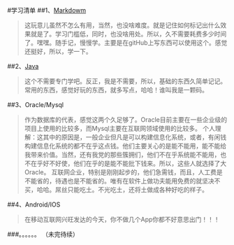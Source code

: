 #学习清单
##1、[Markdowm](./Markdown/Markdown-Syntax-CN/basics.md)
>这玩意儿虽然不怎么有用，当然，也没啥难度。就是记住如何标记出什么效果就是了。学习门槛低，同时，也没啥用处。所以，久不需要耗费多少时间了。嘿嘿。随手记，慢慢学。主要是在gitHub上写东西可以使用这个。感觉还挺好，所以，学一下。

##2、[Java](./Java/readme.md)
>这个不需要专门学吧。反正，我是不需要，所以，基础的东西久简单记记。常用的东西，感觉好玩的东西，就多写点，哈哈！谁叫我是一颗码。

##3、Oracle/Mysql
>作为数据库的代表，感觉这两个久足够了。Oracle目前主要在一些企业级的项目上使用的比较多，而Mysql主要在互联网领域使用的比较多。
>个人理解：这其中的原因是，一般企业但凡是可以构建信息化系统，或者，有闲钱构建信息化系统的都不在乎这点钱。他们主要关心的是能不能用，能不能给我带来价值。当然，还有我党的那些簇拥们，他们不在乎系统能不能用，也不在乎好不好使，他们在乎的是能不能批下钱来。所以，这些人就选择了大Oracle。
>互联网企业，特别是刚刚起步的，他们急需钱，而且，人工费是不能省的，待遇也是不能省的。唯有在软件上做功夫能用免费的就坚决不买，哈哈。屌丝只能吃土。不光吃土，还将土做成各种好吃的样子。

##4、Android/IOS
>在移动互联网兴旺发达的今天，你不做几个App你都不好意思出门！！！

###。。。。。。  （未完待续）
